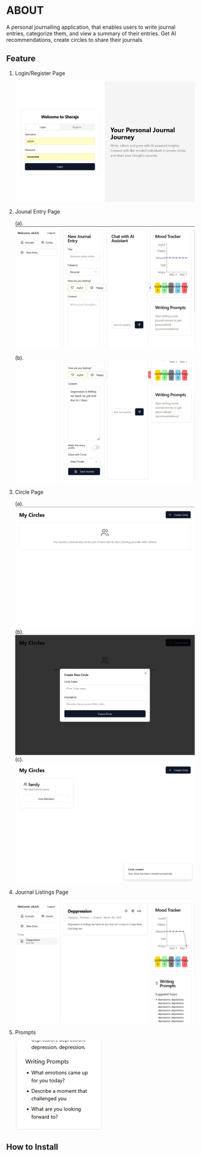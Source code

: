 # ABOUT

A personal journalling application, that enables users to write journal entries, categorize them, and view a summary of their entries. Get AI recommendations, create circles to share their journals

## Feature

1. Login/Register Page
   
   ![Login](assets/sharaja-imgs/sharaja-1.jpg)

2. Jounal Entry Page

    (a). ![Jounal Entry](assets/sharaja-imgs/sharaja-2.jpg)

    (b). ![Jounal Entry](assets/sharaja-imgs/sharaja-3.jpg)


3. Circle Page 

    (a). ![Cirlcles](assets/sharaja-imgs/sharaja-4.jpg)
    (b). ![Circles](assets/sharaja-imgs/sharaja-5.jpg)
    (c). ![Circles](assets/sharaja-imgs/sharaja-6.jpg)


4. Journal Listings Page

    ![Listings Page](assets/sharaja-imgs/sharaja-7.jpg)


5. Prompts 

   ![Prompts](assets/sharaja-imgs/sharaja-8.jpg)



## How to Install